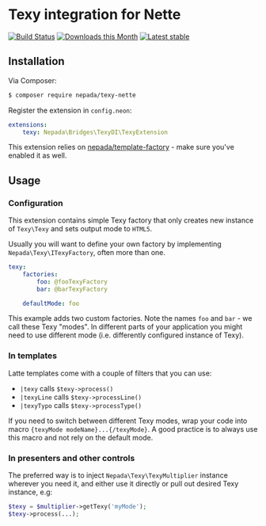 Texy integration for Nette
==========================

[![Build Status](https://travis-ci.org/nepada/texy-nette.svg?branch=1.0.x)](https://travis-ci.org/nepada/texy-nette)
[![Downloads this Month](https://img.shields.io/packagist/dm/nepada/texy-nette.svg)](https://packagist.org/packages/nepada/texy-nette)
[![Latest stable](https://img.shields.io/packagist/v/nepada/texy-nette.svg)](https://packagist.org/packages/nepada/texy-nette)


Installation
------------

Via Composer:

```sh
$ composer require nepada/texy-nette
```

Register the extension in `config.neon`:

```yaml
extensions:
    texy: Nepada\Bridges\TexyDI\TexyExtension
```

This extension relies on [nepada/template-factory](https://github.com/nepada/template-factory) - make sure you've enabled it as well.


Usage
-----

### Configuration

This extension contains simple Texy factory that only creates new instance of `Texy\Texy` and sets output mode to `HTML5`.

Usually you will want to define your own factory by implementing `Nepada\Texy\ITexyFactory`, often more than one.

```yaml
texy:
    factories:
        foo: @fooTexyFactory
        bar: @barTexyFactory

    defaultMode: foo
```

This example adds two custom factories. Note the names `foo` and `bar` - we call these Texy "modes". In different parts of your application you might need to use different mode (i.e. differently configured instance of Texy).

### In templates

Latte templates come with a couple of filters that you can use:

- `|texy` calls `$texy->process()`
- `|texyLine` calls `$texy->processLine()`
- `|texyTypo` calls `$texy->processType()`

If you need to switch between different Texy modes, wrap your code into macro `{texyMode modeName}...{/texyMode}`. A good practice is to always use this macro and not rely on the default mode.

### In presenters and other controls

The preferred way is to inject `Nepada\Texy\TexyMultiplier` instance wherever you need it, and either use it directly or pull out desired Texy instance, e.g:

 ```php
$texy = $multiplier->getTexy('myMode');
$texy->process(...);
 ```
